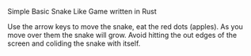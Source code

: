 Simple Basic Snake Like Game written in Rust

Use the arrow keys to move the snake, eat the red dots (apples).
As you move over them the snake will grow. Avoid hitting the out edges of the screen
and coliding the snake with itself.

